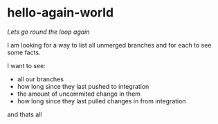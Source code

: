 # hello-again-world
*Lets go round the loop again*

I am looking for a way to list all unmerged branches and for each to see some facts.

I want to see:

 * all our branches
 * how long since they last pushed to integration
 * the amount of uncommited change in them
 * how long since they last pulled changes in from integration

and thats all
